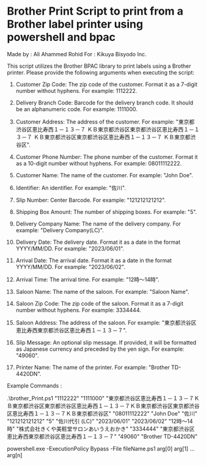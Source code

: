 Brother Print Script to print from a Brother label printer using powershell and bpac
==============================================

Made by : Ali Ahammed Rohid 
For : Kikuya Bisyodo Inc.


This script utilizes the Brother BPAC library to print labels using a Brother printer. Please provide the following arguments when executing the script:

1. Customer Zip Code: The zip code of the customer. Format it as a 7-digit number without hyphens. For example: 1112222.

2. Delivery Branch Code: Barcode for the delivery branch code. It should be an alphanumeric code. For example: 1111000.

3. Customer Address: The address of the customer. For example: "東京都渋谷区恵比寿西１－１３－７ ＫＢ東京都渋谷区東京都渋谷区恵比寿西１－１３－７ ＫＢ東京都渋谷区東京都渋谷区恵比寿西１－１３－７ ＫＢ東京都渋谷区".

4. Customer Phone Number: The phone number of the customer. Format it as a 10-digit number without hyphens. For example: 08011112222.

5. Customer Name: The name of the customer. For example: "John Doe".

6. Identifier: An identifier. For example: "佐川".

7. Slip Number: Center Barcode. For example: "121212121212".

8. Shipping Box Amount: The number of shipping boxes. For example: "5".

9. Delivery Company Name: The name of the delivery company. For example: "Delivery Company(LC)".

10. Delivery Date: The delivery date. Format it as a date in the format YYYY/MM/DD. For example: "2023/06/01".

11. Arrival Date: The arrival date. Format it as a date in the format YYYY/MM/DD. For example: "2023/06/02".

12. Arrival Time: The arrival time. For example: "12時～14時".

13. Saloon Name: The name of the saloon. For example: "Saloon Name".

14. Saloon Zip Code: The zip code of the saloon. Format it as a 7-digit number without hyphens. For example: 3334444.

15. Saloon Address: The address of the saloon. For example: "東京都渋谷区恵比寿西東京都渋谷区恵比寿西１－１３－７".

16. Slip Message: An optional slip message. If provided, it will be formatted as Japanese currency and preceded by the yen sign. For example: "49060".

17. Printer Name: The name of the printer. For example: "Brother TD-4420DN".

Example Commands : 

.\brother_Print.ps1 "1112222" "1111000" "東京都渋谷区恵比寿西１－１３－７ＫＢ東京都渋谷区東京都渋谷区恵比寿西１－１３－７ＫＢ東京都渋谷区東京都渋谷区恵比寿西１－１３－７ＫＢ東京都渋谷区" "08011112222" "John Doe" "佐川" "121212121212" "5" "佐川代引 (LC)" "2023/06/01" "2023/06/02" "12時～14時" "株式会社きくや美粧堂サロンあいうえおかき" "3334444" "東京都渋谷区恵比寿西東京都渋谷区恵比寿西１－１３－７" "49060" "Brother TD-4420DN"

powershell.exe -ExecutionPolicy Bypass -File fileName.ps1 arg[0] arg[1] ... arg[n]
